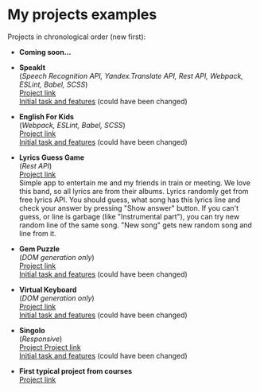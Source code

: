 # My projects examples

<!-- ## [Главная страница](https://aleksey-mu.github.io/practice/index.html) -->

Projects in chronological order (new first):

- **Coming soon...**

- **SpeakIt**  
  (_Speech Recognition API, Yandex.Translate API, Rest API, Webpack, ESLint, Babel, SCSS_)  
  [Project link](https://aleksey-mu-speakit.netlify.app/)  
  [Initial task and features](https://github.com/rolling-scopes-school/tasks/blob/master/tasks/rslang/speakit.md) (could have been changed)

- **English For Kids**  
  (_Webpack, ESLint, Babel, SCSS_)  
  [Project link](https://aleksey-mu-english-for-kids.netlify.app/)  
  [Initial task and features](https://github.com/rolling-scopes-school/tasks/blob/master/tasks/rslang/english-for-kids.md) (could have been changed)

- **Lyrics Guess Game**  
  (_Rest API_)  
  [Project link](https://es-guess-game.netlify.app/)  
  Simple app to entertain me and my friends in train or meeting. We love this band, so all lyrics are from their albums. Lyrics randomly get from free lyrics API. You should guess, what song has this lyrics line and check your answer by pressing "Show answer" button. If you can't guess, or line is garbage (like "Instrumental part"), you can try new random line of the same song. "New song" gets new random song and line from it.

- **Gem Puzzle**  
  (_DOM generation only_)  
  [Project link](https://clever-hoover-7cdf97.netlify.app/)  
  [Initial task and features](https://github.com/rolling-scopes-school/tasks/blob/master/tasks/codejam-the-gem-puzzle.md) (could have been changed)

- **Virtual Keyboard**  
  (_DOM generation only_)  
  [Project link](https://competent-einstein-763516.netlify.app/)  
  [Initial task and features](https://github.com/rolling-scopes-school/tasks/blob/master/tasks/codejam-virtual-keyboard.md) (could have been changed)

- **Singolo**  
  (_Responsive_)  
  [Project Project link](https://kind-archimedes-cf37f1.netlify.app/)  
  [Initial task and features](https://github.com/rolling-scopes-school/tasks/tree/master/tasks/markups/level-2/singolo) (could have been changed)

- **First typical project from courses**  
  [Project link](https://aleksey-mu.github.io/practice/html-css-project/index.html)
